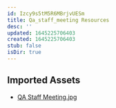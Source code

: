 ```yaml
---
id: Izcy9s5tM5R6MBrjvUESm
title: Qa_staff_meeting Resources
desc: ''
updated: 1645225706403
created: 1645225706403
stub: false
isDir: true
---
```

## Imported Assets
- [QA Staff Meeting.jpg](/assets/qa-staff-meeting-eUSEn5IYzArH.jpg)
